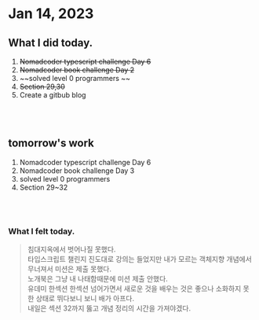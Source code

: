 # Jan 14, 2023 

## What I did today.
1. ~~Nomadcoder typescript challenge Day 6~~
2. ~~Nomadcoder book challenge Day 2~~
3. ~~solved level 0 programmers ~~
4. ~~Section 29,30~~
5. Create a gitbub blog

<br><br>

## tomorrow's work
1. Nomadcoder typescript challenge Day 6
2. Nomadcoder book challenge Day 3
3. solved level 0 programmers 
4. Section 29~32

<br><br>

### What I felt today.
>침대지옥에서 벗어나질 못했다.<br>
타입스크립트 챌린지 진도대로 강의는 들었지만 내가 모르는 객체지향 개념에서 무너져서 미션은 제출 못했다.<br>
노개북은 그냥 내 나태함때문에 미션 제출 안했다.<br>
유데미 한섹션 한섹션 넘어가면서 새로운 것을 배우는 것은 좋으나 소화하지 못한 상태로 뛰다보니 보니 배가 아프다.<br>
내일은 섹션 32까지 뚫고 개념 정리의 시간을 가져야겠다. 

